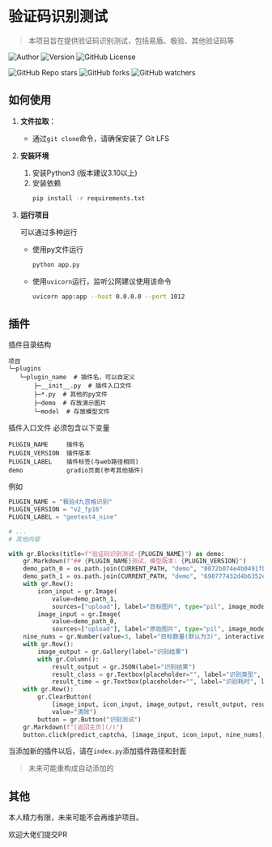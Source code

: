 # 验证码识别测试
> 本项目旨在提供验证码识别测试，包括易盾、极验、其他验证码等

![Author](https://img.shields.io/badge/Author-z5882852-blue)
![Version](https://img.shields.io/github/v/release/z5882852/captcha_predict?label=Version)
![GitHub License](https://img.shields.io/github/license/z5882852/captcha_predict)


![GitHub Repo stars](https://img.shields.io/github/stars/z5882852/captcha_predict)
![GitHub forks](https://img.shields.io/github/forks/z5882852/captcha_predict)
![GitHub watchers](https://img.shields.io/github/watchers/z5882852/captcha_predict)



## 如何使用


1. **文件拉取**：
    
    - 通过`git clone`命令，请确保安装了 Git LFS

2. **安装环境**

    1. 安装Python3 (版本建议3.10以上)
    2. 安装依赖
        ```bash
        pip install -r requirements.txt
        ```

3. **运行项目**

    可以通过多种运行
    - 使用py文件运行
        ```bash
        python app.py
        ```
      
    - 使用`uvicorn`运行，监听公网建议使用该命令
        ```bash
        uvicorn app:app --host 0.0.0.0 --port 1012
        ```

## 插件
插件目录结构
```
项目
└─plugins
   └─plugin_name  # 插件名，可以自定义
       ├─__init__.py  # 插件入口文件
       ├─*.py  # 其他的py文件
       ├─demo  # 存放演示图片
       └─model  # 存放模型文件
```
插件入口文件
必须包含以下变量
```
PLUGIN_NAME     插件名
PLUGIN_VERSION  插件版本
PLUGIN_LABEL    插件标签(与web路径相同)
demo            gradio页面(参考其他插件)
```

例如
```python
PLUGIN_NAME = "极验4九宫格识别"
PLUGIN_VERSION = "v2_fp16"
PLUGIN_LABEL = "geetest4_nine"

# ...
# 其他内容

with gr.Blocks(title=f"验证码识别测试-{PLUGIN_NAME}") as demo:
    gr.Markdown(f"## {PLUGIN_NAME}测试，模型版本: {PLUGIN_VERSION}")
    demo_path_0 = os.path.join(CURRENT_PATH, "demo", "0072b074e4b0491fb7bcd91a4af7a748.jpg")
    demo_path_1 = os.path.join(CURRENT_PATH, "demo", "698777432d4b6352e008a1d267329aa1.png")
    with gr.Row():
        icon_input = gr.Image(
            value=demo_path_1, 
            sources=["upload"], label="目标图片", type="pil", image_mode="RGBA", interactive=True)
        image_input = gr.Image(
            value=demo_path_0, 
            sources=["upload"], label="原始图片", type="pil", image_mode="RGBA", interactive=True)
    nine_nums = gr.Number(value=3, label="目标数量(默认为3)", interactive=True)
    with gr.Row():
        image_output = gr.Gallery(label="识别结果")
        with gr.Column():
            result_output = gr.JSON(label="识别结果")
            result_class = gr.Textbox(placeholder="", label="识别类型", lines=1, interactive=False)
            result_time = gr.Textbox(placeholder="", label="识别耗时", lines=1, interactive=False)
    with gr.Row():
        gr.ClearButton(
            [image_input, icon_input, image_output, result_output, result_class, result_time],
            value="清除")
        button = gr.Button("识别测试")
    gr.Markdown(f"[返回主页](/)")
    button.click(predict_captcha, [image_input, icon_input, nine_nums], [image_output, result_output, result_class, result_time])
```

当添加新的插件以后，请在`index.py`添加插件路径和封面
> 未来可能重构成自动添加的

## 其他

本人精力有限，未来可能不会再维护项目。

欢迎大佬们提交PR
